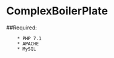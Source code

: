 ComplexBoilerPlate
=========

##Required:
        
        * PHP 7.1
        * APACHE
        * MySQL